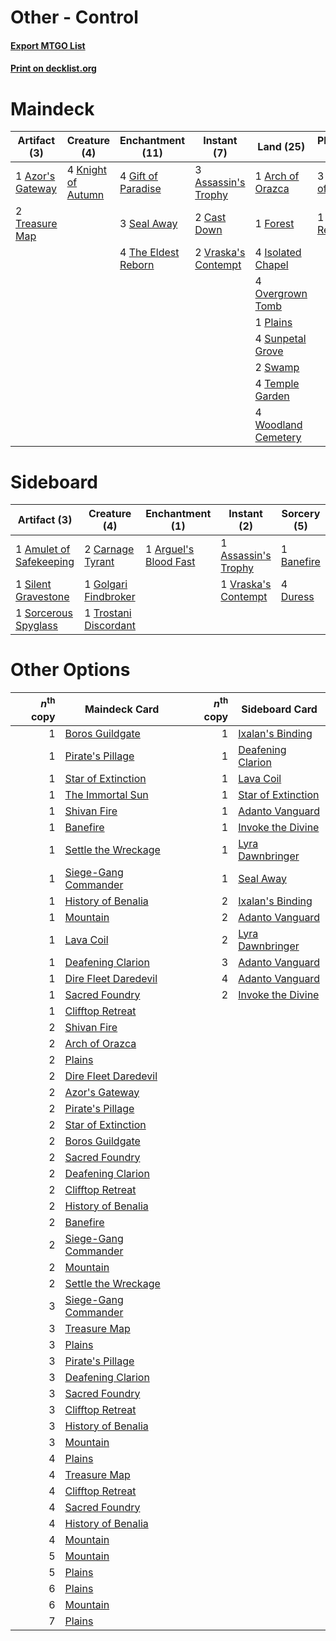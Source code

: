 # Other - Control

#### [Export MTGO List](../collection/Other%20-%20Control/Other%20-%20Control.txt)
#### [Print on decklist.org](http://decklist.org/?deckmain=1%09Arch%20of%20Orazca%0A3%09Assassin's%20Trophy%0A1%09Azor's%20Gateway%0A2%09Cast%20Down%0A2%09Cleansing%20Nova%0A1%09Forest%0A4%09Gift%20of%20Paradise%0A4%09Isolated%20Chapel%0A3%09Karn,%20Scion%20of%20Urza%0A4%09Knight%20of%20Autumn%0A2%09Mastermind's%20Acquisition%0A4%09Overgrown%20Tomb%0A1%09Plains%0A2%09Ritual%20of%20Soot%0A3%09Seal%20Away%0A4%09Sunpetal%20Grove%0A2%09Swamp%0A4%09Temple%20Garden%0A4%09The%20Eldest%20Reborn%0A2%09Treasure%20Map%0A2%09Vraska's%20Contempt%0A1%09Vraska,%20Relic%20Seeker%0A4%09Woodland%20Cemetery&deckside=1%09Amulet%20of%20Safekeeping%0A1%09Arguel's%20Blood%20Fast%0A1%09Assassin's%20Trophy%0A1%09Banefire%0A2%09Carnage%20Tyrant%0A4%09Duress%0A1%09Golgari%20Findbroker%0A1%09Silent%20Gravestone%0A1%09Sorcerous%20Spyglass%0A1%09Trostani%20Discordant%0A1%09Vraska's%20Contempt)
# Maindeck

|                                       Artifact (3)                                        |                                        Creature (4)                                         |                                       Enchantment (11)                                       |                                         Instant (7)                                          |                                          Land (25)                                           |                                        Planeswalker (4)                                         |                                             Sorcery (6)                                             |
|-------------------------------------------------------------------------------------------|---------------------------------------------------------------------------------------------|----------------------------------------------------------------------------------------------|----------------------------------------------------------------------------------------------|----------------------------------------------------------------------------------------------|-------------------------------------------------------------------------------------------------|-----------------------------------------------------------------------------------------------------|
|1 [Azor's Gateway](http://gatherer.wizards.com/Pages/Card/Details.aspx?multiverseid=439838)|4 [Knight of Autumn](http://gatherer.wizards.com/Pages/Card/Details.aspx?multiverseid=452933)|4 [Gift of Paradise](http://gatherer.wizards.com/Pages/Card/Details.aspx?multiverseid=447320) |3 [Assassin's Trophy](http://gatherer.wizards.com/Pages/Card/Details.aspx?multiverseid=452902)|1 [Arch of Orazca](http://gatherer.wizards.com/Pages/Card/Details.aspx?multiverseid=439849)   |3 [Karn, Scion of Urza](http://gatherer.wizards.com/Pages/Card/Details.aspx?multiverseid=442889) |2 [Cleansing Nova](http://gatherer.wizards.com/Pages/Card/Details.aspx?multiverseid=447145)          |
|2 [Treasure Map](http://gatherer.wizards.com/Pages/Card/Details.aspx?multiverseid=435410)  |                                                                                             |3 [Seal Away](http://gatherer.wizards.com/Pages/Card/Details.aspx?multiverseid=442919)        |2 [Cast Down](http://gatherer.wizards.com/Pages/Card/Details.aspx?multiverseid=442969)        |1 [Forest](http://gatherer.wizards.com/Pages/Card/Details.aspx?multiverseid=439605)           |1 [Vraska, Relic Seeker](http://gatherer.wizards.com/Pages/Card/Details.aspx?multiverseid=435388)|2 [Mastermind's Acquisition](http://gatherer.wizards.com/Pages/Card/Details.aspx?multiverseid=439734)|
|                                                                                           |                                                                                             |4 [The Eldest Reborn](http://gatherer.wizards.com/Pages/Card/Details.aspx?multiverseid=442978)|2 [Vraska's Contempt](http://gatherer.wizards.com/Pages/Card/Details.aspx?multiverseid=435283)|4 [Isolated Chapel](http://gatherer.wizards.com/Pages/Card/Details.aspx?multiverseid=382189)  |                                                                                                 |2 [Ritual of Soot](http://gatherer.wizards.com/Pages/Card/Details.aspx?multiverseid=452834)          |
|                                                                                           |                                                                                             |                                                                                              |                                                                                              |4 [Overgrown Tomb](http://gatherer.wizards.com/Pages/Card/Details.aspx?multiverseid=405103)   |                                                                                                 |                                                                                                     |
|                                                                                           |                                                                                             |                                                                                              |                                                                                              |1 [Plains](http://gatherer.wizards.com/Pages/Card/Details.aspx?multiverseid=439601)           |                                                                                                 |                                                                                                     |
|                                                                                           |                                                                                             |                                                                                              |                                                                                              |4 [Sunpetal Grove](http://gatherer.wizards.com/Pages/Card/Details.aspx?multiverseid=420946)   |                                                                                                 |                                                                                                     |
|                                                                                           |                                                                                             |                                                                                              |                                                                                              |2 [Swamp](http://gatherer.wizards.com/Pages/Card/Details.aspx?multiverseid=439603)            |                                                                                                 |                                                                                                     |
|                                                                                           |                                                                                             |                                                                                              |                                                                                              |4 [Temple Garden](http://gatherer.wizards.com/Pages/Card/Details.aspx?multiverseid=405112)    |                                                                                                 |                                                                                                     |
|                                                                                           |                                                                                             |                                                                                              |                                                                                              |4 [Woodland Cemetery](http://gatherer.wizards.com/Pages/Card/Details.aspx?multiverseid=241983)|                                                                                                 |                                                                                                     |


# Sideboard

|                                           Artifact (3)                                           |                                          Creature (4)                                          |                                        Enchantment (1)                                         |                                         Instant (2)                                          |                                     Sorcery (5)                                     |
|--------------------------------------------------------------------------------------------------|------------------------------------------------------------------------------------------------|------------------------------------------------------------------------------------------------|----------------------------------------------------------------------------------------------|-------------------------------------------------------------------------------------|
|1 [Amulet of Safekeeping](http://gatherer.wizards.com/Pages/Card/Details.aspx?multiverseid=447363)|2 [Carnage Tyrant](http://gatherer.wizards.com/Pages/Card/Details.aspx?multiverseid=435334)     |1 [Arguel's Blood Fast](http://gatherer.wizards.com/Pages/Card/Details.aspx?multiverseid=439316)|1 [Assassin's Trophy](http://gatherer.wizards.com/Pages/Card/Details.aspx?multiverseid=452902)|1 [Banefire](http://gatherer.wizards.com/Pages/Card/Details.aspx?multiverseid=397676)|
|1 [Silent Gravestone](http://gatherer.wizards.com/Pages/Card/Details.aspx?multiverseid=439846)    |1 [Golgari Findbroker](http://gatherer.wizards.com/Pages/Card/Details.aspx?multiverseid=452925) |                                                                                                |1 [Vraska's Contempt](http://gatherer.wizards.com/Pages/Card/Details.aspx?multiverseid=435283)|4 [Duress](http://gatherer.wizards.com/Pages/Card/Details.aspx?multiverseid=270465)  |
|1 [Sorcerous Spyglass](http://gatherer.wizards.com/Pages/Card/Details.aspx?multiverseid=435407)   |1 [Trostani Discordant](http://gatherer.wizards.com/Pages/Card/Details.aspx?multiverseid=452958)|                                                                                                |                                                                                              |                                                                                     |


# Other Options

|*n*<sup>th</sup> copy|                                         Maindeck Card                                         |*n*<sup>th</sup> copy|                                       Sideboard Card                                        |
|--------------------:|-----------------------------------------------------------------------------------------------|--------------------:|---------------------------------------------------------------------------------------------|
|                    1|[Boros Guildgate](http://gatherer.wizards.com/Pages/Card/Details.aspx?multiverseid=426056)     |                    1|[Ixalan's Binding](http://gatherer.wizards.com/Pages/Card/Details.aspx?multiverseid=435168)  |
|                    1|[Pirate's Pillage](http://gatherer.wizards.com/Pages/Card/Details.aspx?multiverseid=439766)    |                    1|[Deafening Clarion](http://gatherer.wizards.com/Pages/Card/Details.aspx?multiverseid=452915) |
|                    1|[Star of Extinction](http://gatherer.wizards.com/Pages/Card/Details.aspx?multiverseid=435315)  |                    1|[Lava Coil](http://gatherer.wizards.com/Pages/Card/Details.aspx?multiverseid=452858)         |
|                    1|[The Immortal Sun](http://gatherer.wizards.com/Pages/Card/Details.aspx?multiverseid=439844)    |                    1|[Star of Extinction](http://gatherer.wizards.com/Pages/Card/Details.aspx?multiverseid=435315)|
|                    1|[Shivan Fire](http://gatherer.wizards.com/Pages/Card/Details.aspx?multiverseid=443030)         |                    1|[Adanto Vanguard](http://gatherer.wizards.com/Pages/Card/Details.aspx?multiverseid=435152)   |
|                    1|[Banefire](http://gatherer.wizards.com/Pages/Card/Details.aspx?multiverseid=397676)            |                    1|[Invoke the Divine](http://gatherer.wizards.com/Pages/Card/Details.aspx?multiverseid=447152) |
|                    1|[Settle the Wreckage](http://gatherer.wizards.com/Pages/Card/Details.aspx?multiverseid=435186) |                    1|[Lyra Dawnbringer](http://gatherer.wizards.com/Pages/Card/Details.aspx?multiverseid=442914)  |
|                    1|[Siege-Gang Commander](http://gatherer.wizards.com/Pages/Card/Details.aspx?multiverseid=413689)|                    1|[Seal Away](http://gatherer.wizards.com/Pages/Card/Details.aspx?multiverseid=442919)         |
|                    1|[History of Benalia](http://gatherer.wizards.com/Pages/Card/Details.aspx?multiverseid=442909)  |                    2|[Ixalan's Binding](http://gatherer.wizards.com/Pages/Card/Details.aspx?multiverseid=435168)  |
|                    1|[Mountain](http://gatherer.wizards.com/Pages/Card/Details.aspx?multiverseid=439604)            |                    2|[Adanto Vanguard](http://gatherer.wizards.com/Pages/Card/Details.aspx?multiverseid=435152)   |
|                    1|[Lava Coil](http://gatherer.wizards.com/Pages/Card/Details.aspx?multiverseid=452858)           |                    2|[Lyra Dawnbringer](http://gatherer.wizards.com/Pages/Card/Details.aspx?multiverseid=442914)  |
|                    1|[Deafening Clarion](http://gatherer.wizards.com/Pages/Card/Details.aspx?multiverseid=452915)   |                    3|[Adanto Vanguard](http://gatherer.wizards.com/Pages/Card/Details.aspx?multiverseid=435152)   |
|                    1|[Dire Fleet Daredevil](http://gatherer.wizards.com/Pages/Card/Details.aspx?multiverseid=439756)|                    4|[Adanto Vanguard](http://gatherer.wizards.com/Pages/Card/Details.aspx?multiverseid=435152)   |
|                    1|[Sacred Foundry](http://gatherer.wizards.com/Pages/Card/Details.aspx?multiverseid=405106)      |                    2|[Invoke the Divine](http://gatherer.wizards.com/Pages/Card/Details.aspx?multiverseid=447152) |
|                    1|[Clifftop Retreat](http://gatherer.wizards.com/Pages/Card/Details.aspx?multiverseid=241980)    |                     |                                                                                             |
|                    2|[Shivan Fire](http://gatherer.wizards.com/Pages/Card/Details.aspx?multiverseid=443030)         |                     |                                                                                             |
|                    2|[Arch of Orazca](http://gatherer.wizards.com/Pages/Card/Details.aspx?multiverseid=439849)      |                     |                                                                                             |
|                    2|[Plains](http://gatherer.wizards.com/Pages/Card/Details.aspx?multiverseid=439601)              |                     |                                                                                             |
|                    2|[Dire Fleet Daredevil](http://gatherer.wizards.com/Pages/Card/Details.aspx?multiverseid=439756)|                     |                                                                                             |
|                    2|[Azor's Gateway](http://gatherer.wizards.com/Pages/Card/Details.aspx?multiverseid=439838)      |                     |                                                                                             |
|                    2|[Pirate's Pillage](http://gatherer.wizards.com/Pages/Card/Details.aspx?multiverseid=439766)    |                     |                                                                                             |
|                    2|[Star of Extinction](http://gatherer.wizards.com/Pages/Card/Details.aspx?multiverseid=435315)  |                     |                                                                                             |
|                    2|[Boros Guildgate](http://gatherer.wizards.com/Pages/Card/Details.aspx?multiverseid=426056)     |                     |                                                                                             |
|                    2|[Sacred Foundry](http://gatherer.wizards.com/Pages/Card/Details.aspx?multiverseid=405106)      |                     |                                                                                             |
|                    2|[Deafening Clarion](http://gatherer.wizards.com/Pages/Card/Details.aspx?multiverseid=452915)   |                     |                                                                                             |
|                    2|[Clifftop Retreat](http://gatherer.wizards.com/Pages/Card/Details.aspx?multiverseid=241980)    |                     |                                                                                             |
|                    2|[History of Benalia](http://gatherer.wizards.com/Pages/Card/Details.aspx?multiverseid=442909)  |                     |                                                                                             |
|                    2|[Banefire](http://gatherer.wizards.com/Pages/Card/Details.aspx?multiverseid=397676)            |                     |                                                                                             |
|                    2|[Siege-Gang Commander](http://gatherer.wizards.com/Pages/Card/Details.aspx?multiverseid=413689)|                     |                                                                                             |
|                    2|[Mountain](http://gatherer.wizards.com/Pages/Card/Details.aspx?multiverseid=439604)            |                     |                                                                                             |
|                    2|[Settle the Wreckage](http://gatherer.wizards.com/Pages/Card/Details.aspx?multiverseid=435186) |                     |                                                                                             |
|                    3|[Siege-Gang Commander](http://gatherer.wizards.com/Pages/Card/Details.aspx?multiverseid=413689)|                     |                                                                                             |
|                    3|[Treasure Map](http://gatherer.wizards.com/Pages/Card/Details.aspx?multiverseid=435410)        |                     |                                                                                             |
|                    3|[Plains](http://gatherer.wizards.com/Pages/Card/Details.aspx?multiverseid=439601)              |                     |                                                                                             |
|                    3|[Pirate's Pillage](http://gatherer.wizards.com/Pages/Card/Details.aspx?multiverseid=439766)    |                     |                                                                                             |
|                    3|[Deafening Clarion](http://gatherer.wizards.com/Pages/Card/Details.aspx?multiverseid=452915)   |                     |                                                                                             |
|                    3|[Sacred Foundry](http://gatherer.wizards.com/Pages/Card/Details.aspx?multiverseid=405106)      |                     |                                                                                             |
|                    3|[Clifftop Retreat](http://gatherer.wizards.com/Pages/Card/Details.aspx?multiverseid=241980)    |                     |                                                                                             |
|                    3|[History of Benalia](http://gatherer.wizards.com/Pages/Card/Details.aspx?multiverseid=442909)  |                     |                                                                                             |
|                    3|[Mountain](http://gatherer.wizards.com/Pages/Card/Details.aspx?multiverseid=439604)            |                     |                                                                                             |
|                    4|[Plains](http://gatherer.wizards.com/Pages/Card/Details.aspx?multiverseid=439601)              |                     |                                                                                             |
|                    4|[Treasure Map](http://gatherer.wizards.com/Pages/Card/Details.aspx?multiverseid=435410)        |                     |                                                                                             |
|                    4|[Clifftop Retreat](http://gatherer.wizards.com/Pages/Card/Details.aspx?multiverseid=241980)    |                     |                                                                                             |
|                    4|[Sacred Foundry](http://gatherer.wizards.com/Pages/Card/Details.aspx?multiverseid=405106)      |                     |                                                                                             |
|                    4|[History of Benalia](http://gatherer.wizards.com/Pages/Card/Details.aspx?multiverseid=442909)  |                     |                                                                                             |
|                    4|[Mountain](http://gatherer.wizards.com/Pages/Card/Details.aspx?multiverseid=439604)            |                     |                                                                                             |
|                    5|[Mountain](http://gatherer.wizards.com/Pages/Card/Details.aspx?multiverseid=439604)            |                     |                                                                                             |
|                    5|[Plains](http://gatherer.wizards.com/Pages/Card/Details.aspx?multiverseid=439601)              |                     |                                                                                             |
|                    6|[Plains](http://gatherer.wizards.com/Pages/Card/Details.aspx?multiverseid=439601)              |                     |                                                                                             |
|                    6|[Mountain](http://gatherer.wizards.com/Pages/Card/Details.aspx?multiverseid=439604)            |                     |                                                                                             |
|                    7|[Plains](http://gatherer.wizards.com/Pages/Card/Details.aspx?multiverseid=439601)              |                     |                                                                                             |

